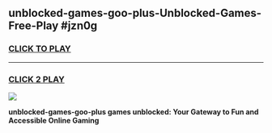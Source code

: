 
## unblocked-games-goo-plus-Unblocked-Games-Free-Play #jzn0g
<h3>
<a href="https://us.freeplayer.one?title=unblocked-games-goo-plus&ref=9M">CLICK TO PLAY</a></h3>
<hr>

<h3>
<a href="https://us.freeplayer.one?title=unblocked-games-goo-plus&ref=9M">CLICK 2 PLAY</a>
  
</h3>

<a href="https://us.freeplayer.one?title=unblocked-games-goo-plus&ref=9M"><img src="https://clearcache.store/games.png"></a>


**unblocked-games-goo-plus games unblocked: Your Gateway to Fun and Accessible Online Gaming**
